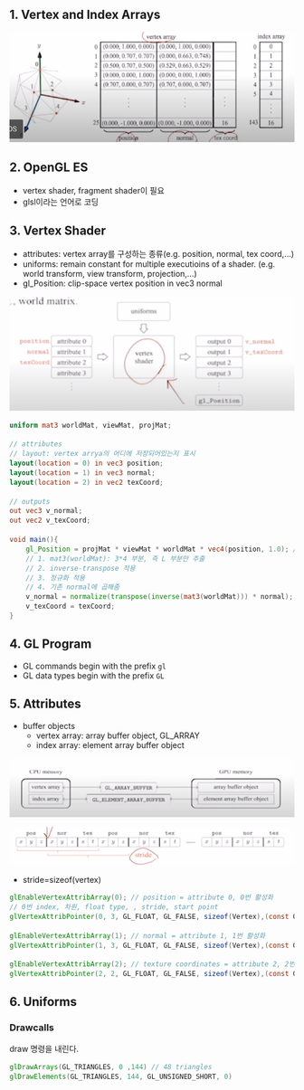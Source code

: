 ## 1. Vertex and Index Arrays

![image.png](/lecture-notes/CH06/opengles1.png)

## 2. OpenGL ES

- vertex shader, fragment shader이 필요
- glsl이라는 언어로 코딩

## 3. Vertex Shader

- attributes: vertex array를 구성하는 종류(e.g. position, normal, tex coord,…)
- uniforms: remain constant for multiple executioins of a shader. (e.g. world transform, view transform, projection,…)
- gl_Position: clip-space vertex position in vec3 normal

![image.png](/lecture-notes/CH06/opengles2.png)

```glsl
uniform mat3 worldMat, viewMat, projMat;

// attributes
// layout: vertex arrya의 어디에 저장되어있는지 표시
layout(location = 0) in vec3 position;
layout(location = 1) in vec3 normal;
layout(location = 2) in vec2 texCoord;

// outputs
out vec3 v_normal;
out vec2 v_texCoord;

void main(){
	gl_Position = projMat * viewMat * worldMat * vec4(position, 1.0); // clip_Space positions
	// 1. mat3(worldMat): 3*4 부분, 즉 L 부분만 추출
	// 2. inverse-transpose 적용
	// 3. 정규화 적용
	// 4. 기존 normal에 곱해줌
	v_normal = normalize(transpose(inverse(mat3(worldMat))) * normal);
	v_texCoord = texCoord;
}
```

## 4. GL Program

- GL commands begin with the prefix `gl`
- GL data types begin with the prefix `GL`

## 5. Attributes

- buffer objects
  - vertex array: array buffer object, GL_ARRAY
  - index array: element array buffer object

![image.png](/lecture-notes/CH06/opengles3.png)

![image.png](/lecture-notes/CH06/opengles4.png)

- stride=sizeof(vertex)

```glsl
glEnableVertexAttribArray(0); // position = attribute 0, 0번 활성화
// 0번 index, 차원, float type, , stride, start point
glVertexAttribPointer(0, 3, GL_FLOAT, GL_FALSE, sizeof(Vertex),(const GLvoid*) offsetof(Vertex,pos))

glEnableVertexAttribArray(1); // normal = attribute 1, 1번 활성화
glVertexAttribPointer(1, 3, GL_FLOAT, GL_FALSE, sizeof(Vertex),(const GLvoid*) offsetof(Vertex,nor))

glEnableVertexAttribArray(2); // texture coordinates = attribute 2, 2번 활성화
glVertexAttribPointer(2, 2, GL_FLOAT, GL_FALSE, sizeof(Vertex),(const GLvoid*) offsetof(Vertex,tex))
```

## 6. Uniforms

### Drawcalls

draw 명령을 내린다.

```glsl
glDrawArrays(GL_TRIANGLES, 0 ,144) // 48 triangles
glDrawElements(GL_TRIANGLES, 144, GL_UNSIGNED_SHORT, 0)
```
